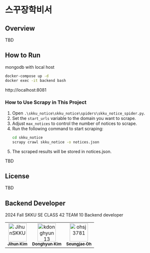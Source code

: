 # 스꾸장학비서

## Overview

TBD

## How to Run

<!-- ```bash
git clone https://github.com/JihunSKKU/skku_scholarship_assistant.git
cd skku_scholarship_assistant
docker build -t ssa_image .
docker run -it -v "$(pwd):/app" --name ssa_container ssa_image
```

OR if the Docker image and container have already been created:

```bash
docker run ssa_container
docker exec -it ssa_container bash
``` -->

mongodb with local host
```bash
docker-compose up -d
docker exec -it backend bash
```
http://localhost:8081

### How to Use Scrapy in This Project

1. Open `.\skku_notice\skku_notice\spiders\skku_notice_spider.py`.
2. Set the `start_urls` variable to the domain you want to scrape.
3. Adjust `max_notices` to control the number of notices to scrape.
4. Run the following command to start scraping:
    ```bash
    cd skku_notice
    scrapy crawl skku_notice -o notices.json
    ```
5. The scraped results will be stored in notices.json.

TBD

## License

TBD

## Backend Developer

2024 Fall SKKU SE CLASS 42 TEAM 10 Backend developer

<table>
  <tr>
    <td align="center">
      <a href="https://github.com/JihunSKKU">
        <img src="https://github.com/JihunSKKU.png" width="60px;" alt="JihunSKKU"/>
        <br />
        <sub><b>Jihun Kim</b></sub>
      </a>
    </td>
    <td align="center">
      <a href="https://github.com/kdonghyun13">
        <img src="https://github.com/kdonghyun13.png" width="60px;" alt="kdonghyun13"/>
        <br />
        <sub><b>Donghyun Kim</b></sub>
      </a>
    </td>
    <td align="center">
      <a href="https://github.com/ohsj3781">
        <img src="https://github.com/ohsj3781.png" width="60px;" alt="ohsj3781"/>
        <br />
        <sub><b>Seungjae Oh</b></sub>
      </a>
    </td>
  </tr>
</table>
